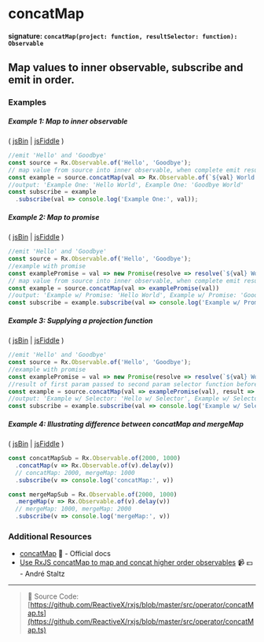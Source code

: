 # concatMap
#### signature: `concatMap(project: function, resultSelector: function): Observable`

## Map values to inner observable, subscribe and emit in order.

### Examples

##### Example 1: Map to inner observable

( [jsBin](http://jsbin.com/powivemaxu/1/edit?js,console) | [jsFiddle](https://jsfiddle.net/btroncone/y3yx666r/) )

```js
//emit 'Hello' and 'Goodbye'
const source = Rx.Observable.of('Hello', 'Goodbye');
// map value from source into inner observable, when complete emit result and move to next
const example = source.concatMap(val => Rx.Observable.of(`${val} World!`));
//output: 'Example One: 'Hello World', Example One: 'Goodbye World'
const subscribe = example
  .subscribe(val => console.log('Example One:', val));
```

##### Example 2: Map to promise

( [jsBin](http://jsbin.com/celixodeba/1/edit?js,console) | [jsFiddle](https://jsfiddle.net/btroncone/Lym33L97//) )


```js
//emit 'Hello' and 'Goodbye'
const source = Rx.Observable.of('Hello', 'Goodbye');
//example with promise
const examplePromise = val => new Promise(resolve => resolve(`${val} World!`));
// map value from source into inner observable, when complete emit result and move to next
const example = source.concatMap(val => examplePromise(val))
//output: 'Example w/ Promise: 'Hello World', Example w/ Promise: 'Goodbye World'
const subscribe = example.subscribe(val => console.log('Example w/ Promise:', val));
```

##### Example 3: Supplying a projection function

( [jsBin](http://jsbin.com/vihacewozo/1/edit?js,console) | [jsFiddle](https://jsfiddle.net/btroncone/5sr5zzgy/) )

```js
//emit 'Hello' and 'Goodbye'
const source = Rx.Observable.of('Hello', 'Goodbye');
//example with promise
const examplePromise = val => new Promise(resolve => resolve(`${val} World!`));
//result of first param passed to second param selector function before being  returned
const example = source.concatMap(val => examplePromise(val), result => `${result} w/ selector!`);
//output: 'Example w/ Selector: 'Hello w/ Selector', Example w/ Selector: 'Goodbye w/ Selector'
const subscribe = example.subscribe(val => console.log('Example w/ Selector:', val));
```

##### Example 4: Illustrating difference between concatMap and mergeMap

( [jsBin](http://jsbin.com/kiwuvamafo/edit?js,console) | [jsFiddle](https://jsfiddle.net/btroncone/3xd74d89/) )

```js
const concatMapSub = Rx.Observable.of(2000, 1000)
  .concatMap(v => Rx.Observable.of(v).delay(v))
  // concatMap: 2000, mergeMap: 1000
  .subscribe(v => console.log('concatMap:', v))

const mergeMapSub = Rx.Observable.of(2000, 1000)
  .mergeMap(v => Rx.Observable.of(v).delay(v))
  // mergeMap: 1000, mergeMap: 2000
  .subscribe(v => console.log('mergeMap:', v))
```


### Additional Resources
* [concatMap](http://reactivex.io/rxjs/class/es6/Observable.js~Observable.html#instance-method-concatMap) :newspaper: - Official docs
* [Use RxJS concatMap to map and concat higher order observables](https://egghead.io/lessons/rxjs-use-rxjs-concatmap-to-map-and-concat-high-order-observables?course=use-higher-order-observables-in-rxjs-effectively) :video_camera: :dollar: - André Staltz

---
> :file_folder: Source Code:  [https://github.com/ReactiveX/rxjs/blob/master/src/operator/concatMap.ts](https://github.com/ReactiveX/rxjs/blob/master/src/operator/concatMap.ts)

